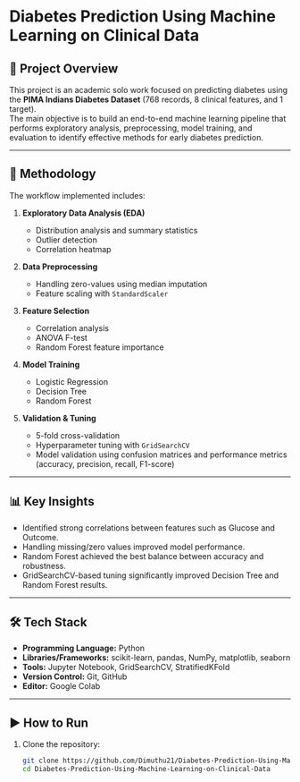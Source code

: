 # Diabetes Prediction Using Machine Learning on Clinical Data

## 📌 Project Overview
This project is an academic solo work focused on predicting diabetes using the **PIMA Indians Diabetes Dataset** (768 records, 8 clinical features, and 1 target).  
The main objective is to build an end-to-end machine learning pipeline that performs exploratory analysis, preprocessing, model training, and evaluation to identify effective methods for early diabetes prediction.

---

## 🔎 Methodology
The workflow implemented includes:

1. **Exploratory Data Analysis (EDA)**
   - Distribution analysis and summary statistics  
   - Outlier detection  
   - Correlation heatmap  

2. **Data Preprocessing**
   - Handling zero-values using median imputation  
   - Feature scaling with `StandardScaler`  

3. **Feature Selection**
   - Correlation analysis  
   - ANOVA F-test  
   - Random Forest feature importance  

4. **Model Training**
   - Logistic Regression  
   - Decision Tree  
   - Random Forest  

5. **Validation & Tuning**
   - 5-fold cross-validation  
   - Hyperparameter tuning with `GridSearchCV`  
   - Model validation using confusion matrices and performance metrics (accuracy, precision, recall, F1-score)

---

## 📊 Key Insights
- Identified strong correlations between features such as Glucose and Outcome.  
- Handling missing/zero values improved model performance.  
- Random Forest achieved the best balance between accuracy and robustness.  
- GridSearchCV-based tuning significantly improved Decision Tree and Random Forest results.  

---

## 🛠️ Tech Stack
- **Programming Language:** Python  
- **Libraries/Frameworks:** scikit-learn, pandas, NumPy, matplotlib, seaborn  
- **Tools:** Jupyter Notebook, GridSearchCV, StratifiedKFold  
- **Version Control:** Git, GitHub  
- **Editor:** Google Colab  

---

## ▶️ How to Run
1. Clone the repository:
   ```bash
   git clone https://github.com/Dimuthu21/Diabetes-Prediction-Using-Machine-Learning-on-Clinical-Data.git
   cd Diabetes-Prediction-Using-Machine-Learning-on-Clinical-Data
